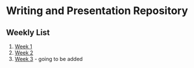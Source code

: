 # **Writing and Presentation Repository**

## Weekly List

1. [Week 1](https://github.com/abilsabili50/Writing-and-Presentation-Test/tree/main/week-1)
2. [Week 2](https://github.com/abilsabili50/Writing-and-Presentation-Test/tree/main/week-2)
3. [Week 3](https://github.com/abilsabili50/Writing-and-Presentation-Test/tree/main/week-3) - going to be added
